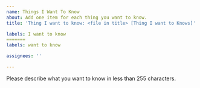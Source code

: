 ```yaml
---
name: Things I Want To Know
about: Add one item for each thing you want to know.
title: 'Thing I want to know: <file in title> [Thing I want to Knows]'

labels: I want to know
=======
labels: want to know

assignees: ''

---
```


Please describe what you want to know in less than 255 characters.
